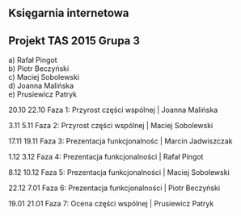 ## Księgarnia internetowa
## Projekt TAS 2015 Grupa 3

a) Rafał Pingot  
b) Piotr Beczyński  
c) Maciej Sobolewski  
d) Joanna Malińska  
e) Prusiewicz Patryk  

20.10 22.10 Faza 1: Przyrost części wspólnej | Joanna Malińska

3.11 5.11 Faza 2: Przyrost części wspólnej | Maciej Sobolewski

17.11 19.11 Faza 3: Prezentacja funkcjonalnośc | Marcin Jadwiszczak

1.12 3.12 Faza 4: Prezentacja funkcjonalności | Rafał Pingot

8.12 10.12 Faza 5: Prezentacja funkcjonalności | Maciej Sobolewski

22.12 7.01 Faza 6: Prezentacja funkcjonalności | Piotr Beczyński

19.01 21.01 Faza 7: Ocena części wspólnej | Prusiewicz Patryk
